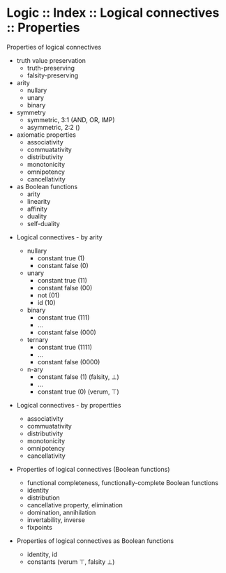 # Logic :: Index :: Logical connectives :: Properties

Properties of logical connectives
- truth value preservation
  - truth-preserving
  - falsity-preserving
- arity
  - nullary
  - unary
  - binary
- symmetry
  - symmetric,  3:1 (AND, OR, IMP)
  - asymmetric, 2:2 ()
- axiomatic properties
  - associativity
  - commuatativity
  - distributivity
  - monotonicity
  - omnipotency
  - cancellativity
- as Boolean functions
  - arity
  - linearity
  - affinity
  - duality
  - self-duality


* Logical connectives - by arity
  - nullary
    - constant true   (1)
    - constant false  (0)
  - unary
    - constant true   (11)
    - constant false  (00)
    - not             (01)
    - id              (10)
  - binary
    - constant true   (111)
    - …
    - constant false  (000)
  - ternary
    - constant true   (1111)
    - …
    - constant false  (0000)
  - n-ary
    - constant false  (1) (falsity, ⊥)
    - …
    - constant true   (0) (verum,   ⊤)

* Logical connectives - by propertties
  - associativity
  - commuatativity
  - distributivity
  - monotonicity
  - omnipotency
  - cancellativity


* Properties of logical connectives (Boolean functions)


  - functional completeness, functionally-complete Boolean functions
  - identity
  - distribution
  - cancellative property, elimination
  - domination, annihilation
  - invertability, inverse
  - fixpoints

* Properties of logical connectives as Boolean functions
  - identity, id
  - constants (verum ⊤, falsity ⊥)
